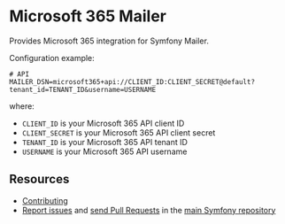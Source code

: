 Microsoft 365 Mailer
====================

Provides Microsoft 365 integration for Symfony Mailer.

Configuration example:

```env
# API
MAILER_DSN=microsoft365+api://CLIENT_ID:CLIENT_SECRET@default?tenant_id=TENANT_ID&username=USERNAME
```

where:
 - `CLIENT_ID` is your Microsoft 365 API client ID
 - `CLIENT_SECRET` is your Microsoft 365 API client secret
 - `TENANT_ID` is your Microsoft 365 API tenant ID
 - `USERNAME` is your Microsoft 365 API username

Resources
---------

* [Contributing](https://symfony.com/doc/current/contributing/index.html)
* [Report issues](https://github.com/symfony/symfony/issues) and
  [send Pull Requests](https://github.com/symfony/symfony/pulls)
  in the [main Symfony repository](https://github.com/symfony/symfony)
